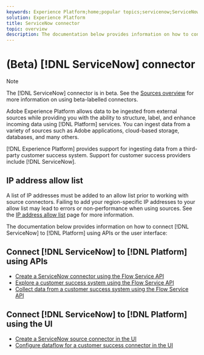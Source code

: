 ```yaml
---
keywords: Experience Platform;home;popular topics;servicenow;ServiceNow
solution: Experience Platform
title: ServiceNow connector
topic: overview
description: The documentation below provides information on how to connect ServiceNow to Platform using APIs or the user interface.
---
```


# (Beta) [!DNL ServiceNow] connector

>[!NOTE]
>
>The [!DNL ServiceNow] connector is in beta. See the [Sources overview](../../home.md#terms-and-conditions) for more information on using beta-labelled connectors.

Adobe Experience Platform allows data to be ingested from external sources while providing you with the ability to structure, label, and enhance incoming data using [!DNL Platform] services. You can ingest data from a variety of sources such as Adobe applications, cloud-based storage, databases, and many others.

[!DNL Experience Platform] provides support for ingesting data from a third-party customer success system. Support for customer success providers include [!DNL ServiceNow].

## IP address allow list

A list of IP addresses must be added to an allow list prior to working with source connectors. Failing to add your region-specific IP addresses to your allow list may lead to errors or non-performance when using sources. See the [IP address allow list](../../ip-address-allow-list.md) page for more information.

The documentation below provides information on how to connect [!DNL ServiceNow] to [!DNL Platform] using APIs or the user interface:

## Connect [!DNL ServiceNow] to [!DNL Platform] using APIs

- [Create a ServiceNow connector using the Flow Service API](../../tutorials/api/create/customer-success/servicenow.md)
- [Explore a customer success system using the Flow Service API](../../tutorials/api/explore/customer-success.md)
- [Collect data from a customer success system using the Flow Service API](../../tutorials/api/collect/customer-success.md)

## Connect [!DNL ServiceNow] to [!DNL Platform] using the UI

- [Create a ServiceNow source connector in the UI](../../tutorials/ui/create/customer-success/servicenow.md)
- [Configure dataflow for a customer success connector in the UI](../../tutorials/ui/dataflow/customer-success.md)
